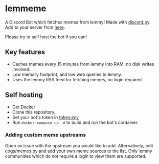 # lemmeme
A Discord Bot which fetches memes from lemmy! Made with [discord.py](https://github.com/Rapptz/discord.py).
Add to your server from [here](https://discord.com/api/oauth2/authorize?client_id=1131868715986722837&permissions=274878220288&scope=applications.commands%20bot). 

Please try to self host the bot if you can!

## Key features
- Caches memes every 15 minutes from lemmy into RAM, no disk writes involved.
- Low memory footprint, and low web queries to lemmy.
- Uses the lemmy RSS feed for fetching memes, no login required.

## Self hosting
- Get [Docker](https://www.docker.com/)
- Clone this repository.
- Set your bot's token in [token.env](/token.env)
- Run `docker-compose up -d` to build and run the bot's container.

### Adding custom meme upstreams
Open an issue with the upstream you would like to add. Alternatively, edit [cogs/memes.py](cogs/memes.py) and add your own meme sources to the list.
Only lemmy communities which do not require a login to view them are supported.
